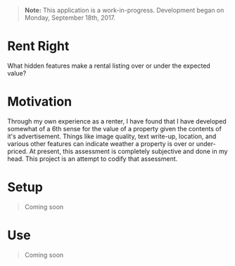 > **Note:** This application is a work-in-progress. Development began on
> Monday, September 18th, 2017.

# Rent Right

What hidden features make a rental listing over or under the expected value?

# Motivation

Through my own experience as a renter, I have found that I have developed
somewhat of a 6th sense for the value of a property given the contents of it's
advertisement. Things like image quality, text write-up, location, and various
other features can indicate weather a property is over or under-priced. At
present, this assessment is completely subjective and done in my head. This
project is an attempt to codify that assessment.

# Setup

> Coming soon

# Use

> Coming soon
